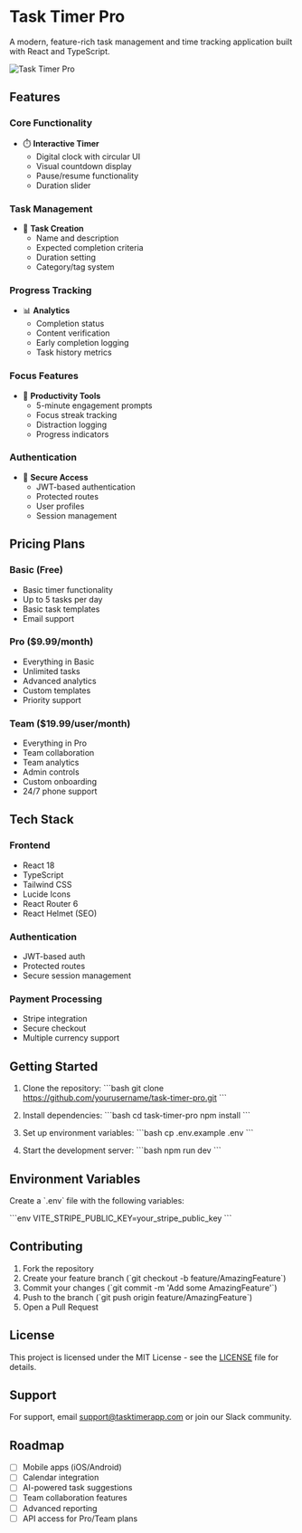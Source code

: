 # Task Timer Pro

A modern, feature-rich task management and time tracking application built with React and TypeScript.

![Task Timer Pro](https://source.unsplash.com/random/1200x630/?productivity)

## Features

### Core Functionality
- ⏱️ **Interactive Timer**
  - Digital clock with circular UI
  - Visual countdown display
  - Pause/resume functionality
  - Duration slider

### Task Management
- 📝 **Task Creation**
  - Name and description
  - Expected completion criteria
  - Duration setting
  - Category/tag system

### Progress Tracking
- 📊 **Analytics**
  - Completion status
  - Content verification
  - Early completion logging
  - Task history metrics

### Focus Features
- 🎯 **Productivity Tools**
  - 5-minute engagement prompts
  - Focus streak tracking
  - Distraction logging
  - Progress indicators

### Authentication
- 🔐 **Secure Access**
  - JWT-based authentication
  - Protected routes
  - User profiles
  - Session management

## Pricing Plans

### Basic (Free)
- Basic timer functionality
- Up to 5 tasks per day
- Basic task templates
- Email support

### Pro ($9.99/month)
- Everything in Basic
- Unlimited tasks
- Advanced analytics
- Custom templates
- Priority support

### Team ($19.99/user/month)
- Everything in Pro
- Team collaboration
- Team analytics
- Admin controls
- Custom onboarding
- 24/7 phone support

## Tech Stack

### Frontend
- React 18
- TypeScript
- Tailwind CSS
- Lucide Icons
- React Router 6
- React Helmet (SEO)

### Authentication
- JWT-based auth
- Protected routes
- Secure session management

### Payment Processing
- Stripe integration
- Secure checkout
- Multiple currency support

## Getting Started

1. Clone the repository:
\`\`\`bash
git clone https://github.com/yourusername/task-timer-pro.git
\`\`\`

2. Install dependencies:
\`\`\`bash
cd task-timer-pro
npm install
\`\`\`

3. Set up environment variables:
\`\`\`bash
cp .env.example .env
\`\`\`

4. Start the development server:
\`\`\`bash
npm run dev
\`\`\`

## Environment Variables

Create a \`.env\` file with the following variables:

\`\`\`env
VITE_STRIPE_PUBLIC_KEY=your_stripe_public_key
\`\`\`

## Contributing

1. Fork the repository
2. Create your feature branch (\`git checkout -b feature/AmazingFeature\`)
3. Commit your changes (\`git commit -m 'Add some AmazingFeature'\`)
4. Push to the branch (\`git push origin feature/AmazingFeature\`)
5. Open a Pull Request

## License

This project is licensed under the MIT License - see the [LICENSE](LICENSE) file for details.

## Support

For support, email support@tasktimerapp.com or join our Slack community.

## Roadmap

- [ ] Mobile apps (iOS/Android)
- [ ] Calendar integration
- [ ] AI-powered task suggestions
- [ ] Team collaboration features
- [ ] Advanced reporting
- [ ] API access for Pro/Team plans